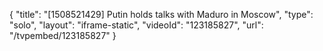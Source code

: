 {
    "title": "[1508521429] Putin holds talks with Maduro in Moscow",
    "type": "solo",
    "layout": "iframe-static",
    "videoId": "123185827",
    "url": "\/tvpembed\/123185827"
}